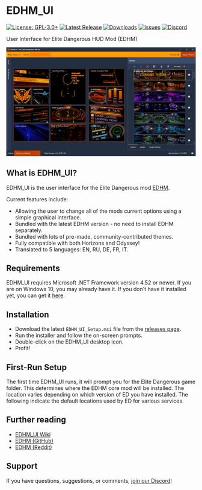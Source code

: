 # EDHM_UI

[![License: GPL-3.0+](https://img.shields.io/badge/license-GPL--3.0%2B-blue.svg)](https://raw.githubusercontent.com/BlueMystical/EDHM_UI/main/license.txt)
[![Latest Release](https://img.shields.io/github/v/release/BlueMystical/EDHM_UI)](https://github.com/BlueMystical/EDHM_UI/releases)
[![Downloads](https://img.shields.io/github/downloads/BlueMystical/EDHM_UI/latest/total)](https://github.com/BlueMystical/EDHM_UI/releases)
[![Issues](https://img.shields.io/github/issues/BlueMystical/EDHM_UI)](https://github.com/BlueMystical/EDHM_UI/issues)
[![Discord](https://img.shields.io/discord/773552741632180224?color=899AF9)](https://discord.gg/ZaRt6bCXvj)

User Interface for Elite Dangerous HUD Mod (EDHM)

![EDHM_UI Preview](static/preview.jpg)

## What is EDHM_UI?

EDHM_UI is the user interface for the Elite Dangerous mod [EDHM](https://github.com/psychicEgg/EDHM).

Current features include:

* Allowing the user to change all of the mods current options using a simple
  graphical interface.
* Bundled with the latest EDHM version - no need to install EDHM separately.
* Bundled with lots of pre-made, community-contributed themes.
* Fully compatible with both Horizons and Odyssey!
* Translated to 5 languages: EN, RU, DE, FR, IT.

## Requirements

EDHM_UI requires Microsoft .NET Framework version 4.52 or newer. If you are on
Windows 10, you may already have it. If you don't have it installed yet, you
can get it [here](https://dotnet.microsoft.com/download/dotnet-framework/net452).

## Installation

* Download the latest `EDHM_UI_Setup.msi` file from the [releases page](https://github.com/BlueMystical/EDHM_UI/releases/latest).
* Run the installer and follow the on-screen prompts.
* Double-click on the EDHM_UI desktop icon.
* Profit!

## First-Run Setup

The first time EDHM_UI runs, it will prompt you for the Elite Dangerous game
folder. This determines where the EDHM core mod will be installed. The location
varies depending on which version of ED you have installed. The following
indicate the default locations used by ED for various services.


## Further reading

* [EDHM_UI Wiki](https://github.com/BlueMystical/EDHM_UI/wiki)
* [EDHM (GitHub)](https://github.com/psychicEgg/EDHM)
* [EDHM (Reddit)](https://www.reddit.com/r/EliteDangerous/comments/iu4mbj/elite_dangerous_hud_mod_edhm_custom_huds_without/)

## Support

If you have questions, suggestions, or comments, [join our Discord](https://discord.gg/ZaRt6bCXvj)!
